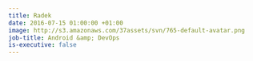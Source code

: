 ```yaml
---
title: Radek
date: 2016-07-15 01:00:00 +01:00
image: http://s3.amazonaws.com/37assets/svn/765-default-avatar.png
job-title: Android &amp; DevOps
is-executive: false
---
```


